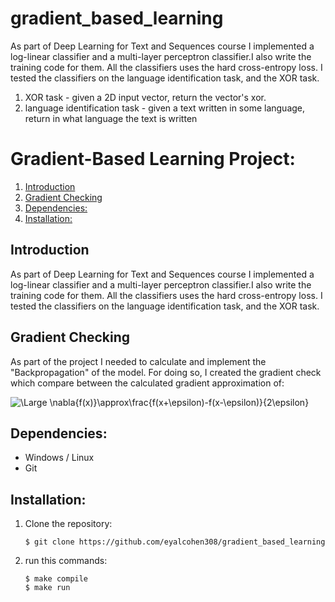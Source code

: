 # gradient_based_learning
As part of Deep Learning for Text and Sequences course I implemented a log-linear classifier and a multi-layer
perceptron classifier.I also write the training code for them.
All the classifiers uses the hard cross-entropy loss.
I tested the classifiers on the language identification task, and the XOR task.

1. XOR task - given a 2D input vector, return the vector's xor.
2. language identification task - given a text written in some language, return in what language the text is written

# Gradient-Based Learning Project:  
1. [Introduction](#introduction)
1. [Gradient Checking](#introduction)
2. [Dependencies:](#dependencies) 
3. [Installation:](#installation)


## Introduction
As part of Deep Learning for Text and Sequences course I implemented a log-linear classifier and a multi-layer
perceptron classifier.I also write the training code for them.
All the classifiers uses the hard cross-entropy loss.
I tested the classifiers on the language identification task, and the XOR task.

## Gradient Checking
As part of the project I needed to calculate and implement the "Backpropagation" of the model.
For doing so, I created the gradient check which compare between
the calculated gradient approximation of:

<img src="https://latex.codecogs.com/svg.latex?\Large&space;\nabla{f(x)}\approx\frac{f(x+\epsilon)-f(x-\epsilon)}{2\epsilon}" title="\Large \nabla{f(x)}\approx\frac{f(x+\epsilon)-f(x-\epsilon)}{2\epsilon}" />

## Dependencies:
* Windows / Linux
* Git

## Installation:
1. Clone the repository:  
    ```
    $ git clone https://github.com/eyalcohen308/gradient_based_learning
    ```
2. run this commands:
    ```
    $ make compile
    $ make run
    ```
